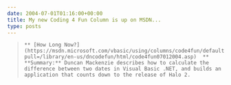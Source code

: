 ```yaml
---
date: 2004-07-01T01:16:00+00:00
title: My new Coding 4 Fun Column is up on MSDN...
type: posts
---
```

<blockquote dir="ltr" style="MARGIN-RIGHT: 0px">

    ** [How Long Now?](https://msdn.microsoft.com/vbasic/using/columns/code4fun/default.aspx?pull=/library/en-us/dncodefun/html/code4fun07012004.asp)  ** **Summary:** Duncan Mackenzie describes how to calculate the difference between two dates in Visual Basic .NET, and builds an application that counts down to the release of Halo 2.

</blockquote>
